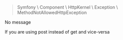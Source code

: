 >Symfony \ Component \ HttpKernel \ Exception \ MethodNotAllowedHttpException

No message


If you are using post instead of get  and vice-versa
